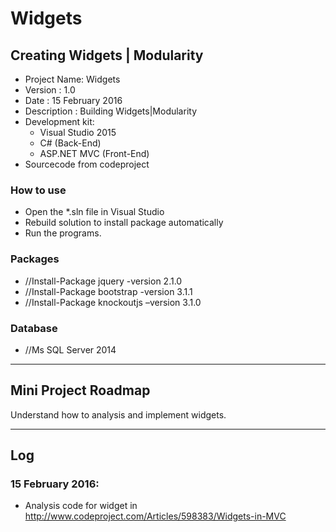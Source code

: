 # Widgets

## Creating Widgets | Modularity

* Project Name: Widgets
* Version : 1.0
* Date	: 15 February 2016
* Description : Building Widgets|Modularity
* Development kit:
  - Visual Studio 2015
  - C# (Back-End)
  - ASP.NET MVC (Front-End)
* Sourcecode from codeproject

### How to use

* Open the *.sln file in Visual Studio
* Rebuild solution to install package automatically
* Run the programs.

### Packages

* //Install-Package jquery -version 2.1.0
* //Install-Package bootstrap -version 3.1.1
* //Install-Package knockoutjs –version 3.1.0

### Database

* //Ms SQL Server 2014

*  *  *  *  *  *  *  *  *  *  *  *  *  *  *  *  *  *  *  *

## Mini Project Roadmap

Understand how to analysis and implement widgets.

*  *  *  *  *  *  *  *  *  *  *  *  *  *  *  *  *  *  *  *

## Log

### 15 February 2016:

- Analysis code for widget in http://www.codeproject.com/Articles/598383/Widgets-in-MVC
